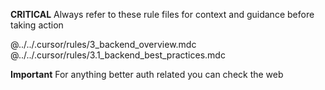 **CRITICAL** Always refer to these rule files for context and guidance before taking action

@../../.cursor/rules/3_backend_overview.mdc
@../../.cursor/rules/3.1_backend_best_practices.mdc


**Important** For anything better auth related you can check the web